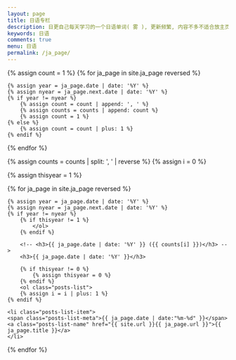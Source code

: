 ```yaml
---
layout: page
title: 日语专栏
description: 日更自己每天学习的一个日语单词( 雾 ), 更新频繁, 内容不多不适合放主页, 单独开一个页面放置
keywords: 日语
comments: true
menu: 日语
permalink: /ja_page/
---
```


<section class="container posts-content">
{% assign count = 1 %}
{% for ja_page in site.ja_page reversed %}

    {% assign year = ja_page.date | date: '%Y' %}
    {% assign nyear = ja_page.next.date | date: '%Y' %}
    {% if year != nyear %}
        {% assign count = count | append: ', ' %}
        {% assign counts = counts | append: count %}
        {% assign count = 1 %}
    {% else %}
        {% assign count = count | plus: 1 %}
    {% endif %}

{% endfor %}

{% assign counts = counts | split: ', ' | reverse %}
{% assign i = 0 %}

{% assign thisyear = 1 %}

{% for ja_page in site.ja_page reversed %}

    {% assign year = ja_page.date | date: '%Y' %}
    {% assign nyear = ja_page.next.date | date: '%Y' %}
    {% if year != nyear %}
        {% if thisyear != 1 %}
            </ol>
        {% endif %}

        <!-- <h3>{{ ja_page.date | date: '%Y' }} ({{ counts[i] }})</h3> -->
        <h3>{{ ja_page.date | date: '%Y' }}</h3>

        {% if thisyear != 0 %}
            {% assign thisyear = 0 %}
        {% endif %}
        <ol class="posts-list">
        {% assign i = i | plus: 1 %}
    {% endif %}

    <li class="posts-list-item">
    <span class="posts-list-meta">{{ ja_page.date | date:"%m-%d" }}</span>
    <a class="posts-list-name" href="{{ site.url }}{{ ja_page.url }}">{{ ja_page.title }}</a>
    </li>

{% endfor %}
</ol>
</section>
